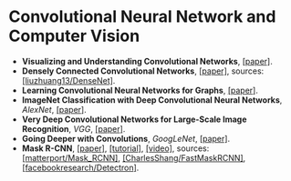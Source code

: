 # Convolutional Neural Network and Computer Vision

- **Visualizing and Understanding Convolutional Networks**, [[paper]](https://arxiv.org/abs/1311.2901).
- **Densely Connected Convolutional Networks**, [[paper]](https://arxiv.org/abs/1608.06993), sources: [[liuzhuang13/DenseNet]](https://github.com/liuzhuang13/DenseNet).
- **Learning Convolutional Neural Networks for Graphs**, [[paper]](https://arxiv.org/abs/1605.05273).
- **ImageNet Classification with Deep Convolutional Neural Networks**, _AlexNet_, [[paper]](https://papers.nips.cc/paper/4824-imagenet-classification-with-deep-convolutional-neural-networks.pdf).
- **Very Deep Convolutional Networks for Large-Scale Image Recognition**, _VGG_, [[paper]](https://arxiv.org/abs/1409.1556).
- **Going Deeper with Convolutions**, _GoogLeNet_, [[paper]](https://arxiv.org/abs/1409.4842).
- **Mask R-CNN**, [[paper]](https://arxiv.org/pdf/1703.06870.pdf), [[tutorial]](http://kaiminghe.com/iccv17tutorial/maskrcnn_iccv2017_tutorial_kaiminghe.pdf), [[video]](https://www.youtube.com/watch?v=2TikTv6PWDw), sources: [[matterport/Mask_RCNN]](https://github.com/matterport/Mask_RCNN), [[CharlesShang/FastMaskRCNN]](https://github.com/CharlesShang/FastMaskRCNN), [[facebookresearch/Detectron]](https://github.com/facebookresearch/Detectron).